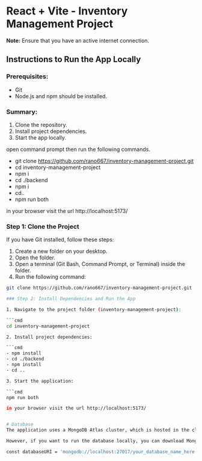 # React + Vite - Inventory Management Project

**Note:** Ensure that you have an active internet connection.

## Instructions to Run the App Locally

### Prerequisites:

- Git
- Node.js and npm should be installed.

### Summary:

1. Clone the repository.
2. Install project dependencies.
3. Start the app locally.

open command prompt then run the following commands.


- git clone https://github.com/rano667/inventory-management-project.git
- cd inventory-management-project
- npm i
- cd ./backend
- npm i
- cd..
- npm run both


in your browser visit the url http://localhost:5173/

### Step 1: Clone the Project

If you have Git installed, follow these steps:

1. Create a new folder on your desktop.
2. Open the folder.
3. Open a terminal (Git Bash, Command Prompt, or Terminal) inside the folder.
4. Run the following command:

```bash
git clone https://github.com/rano667/inventory-management-project.git

### Step 2: Install Dependencies and Run the App

1. Navigate to the project folder (inventory-management-project):

```cmd
cd inventory-management-project

2. Install project dependencies:

```cmd
- npm install
- cd ./backend
- npm install
- cd ..

3. Start the application:

```cmd
npm run both

in your browser visit the url http://localhost:5173/


# Database 
The application uses a MongoDB Atlas cluster, which is hosted in the cloud, so no additional configuration is needed.

However, if you want to run the database locally, you can download MongoDB Compass and update the MongoDB URI in the backend/connectDB.js file. Modify the databaseURI variable like this:

const databaseURI = 'mongodb://localhost:27017/your_database_name_here';



